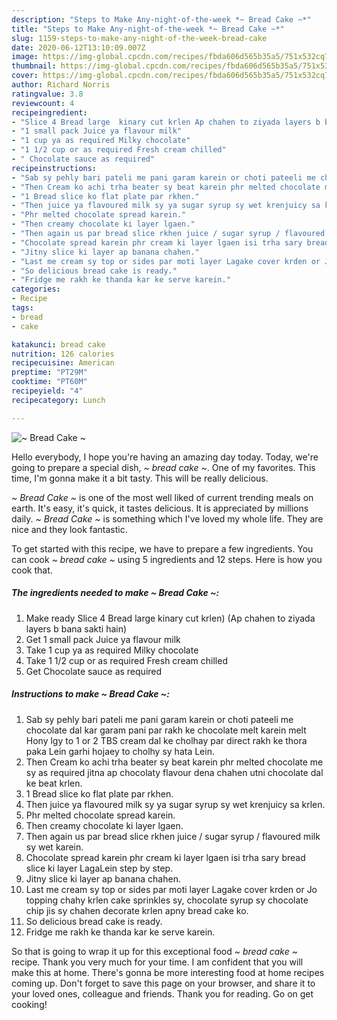 ```yaml
---
description: "Steps to Make Any-night-of-the-week *~ Bread Cake ~*"
title: "Steps to Make Any-night-of-the-week *~ Bread Cake ~*"
slug: 1159-steps-to-make-any-night-of-the-week-bread-cake
date: 2020-06-12T13:10:09.007Z
image: https://img-global.cpcdn.com/recipes/fbda606d565b35a5/751x532cq70/bread-cake-recipe-main-photo.jpg
thumbnail: https://img-global.cpcdn.com/recipes/fbda606d565b35a5/751x532cq70/bread-cake-recipe-main-photo.jpg
cover: https://img-global.cpcdn.com/recipes/fbda606d565b35a5/751x532cq70/bread-cake-recipe-main-photo.jpg
author: Richard Norris
ratingvalue: 3.8
reviewcount: 4
recipeingredient:
- "Slice 4 Bread large  kinary cut krlen Ap chahen to ziyada layers b bana sakti hain"
- "1 small pack Juice ya flavour milk"
- "1 cup ya as required Milky chocolate"
- "1 1/2 cup or as required Fresh cream chilled"
- " Chocolate sauce as required"
recipeinstructions:
- "Sab sy pehly bari pateli me pani garam karein or choti pateeli me chocolate dal kar garam pani par rakh ke chocolate melt karein melt Hony lgy to 1 or 2 TBS cream dal ke cholhay par direct rakh ke thora paka Lein garhi hojaey to cholhy sy hata Lein."
- "Then Cream ko achi trha beater sy beat karein phr melted chocolate me sy as required jitna ap chocolaty flavour dena chahen utni chocolate dal ke beat krlen."
- "1 Bread slice ko flat plate par rkhen."
- "Then juice ya flavoured milk sy ya sugar syrup sy wet krenjuicy sa krlen."
- "Phr melted chocolate spread karein."
- "Then creamy chocolate ki layer lgaen."
- "Then again us par bread slice rkhen juice / sugar syrup / flavoured milk sy wet karein."
- "Chocolate spread karein phr cream ki layer lgaen isi trha sary bread slice ki layer LagaLein step by step."
- "Jitny slice ki layer ap banana chahen."
- "Last me cream sy top or sides par moti layer Lagake cover krden or Jo topping chahy krlen cake sprinkles sy, chocolate syrup sy chocolate chip jis sy chahen decorate krlen apny bread cake ko."
- "So delicious bread cake is ready."
- "Fridge me rakh ke thanda kar ke serve karein."
categories:
- Recipe
tags:
- bread
- cake

katakunci: bread cake 
nutrition: 126 calories
recipecuisine: American
preptime: "PT29M"
cooktime: "PT60M"
recipeyield: "4"
recipecategory: Lunch

---
```



![*~ Bread Cake ~*](https://img-global.cpcdn.com/recipes/fbda606d565b35a5/751x532cq70/bread-cake-recipe-main-photo.jpg)

Hello everybody, I hope you're having an amazing day today. Today, we're going to prepare a special dish, *~ bread cake ~*. One of my favorites. This time, I'm gonna make it a bit tasty. This will be really delicious.

*~ Bread Cake ~* is one of the most well liked of current trending meals on earth. It's easy, it's quick, it tastes delicious. It is appreciated by millions daily. *~ Bread Cake ~* is something which I've loved my whole life. They are nice and they look fantastic.




To get started with this recipe, we have to prepare a few ingredients. You can cook *~ bread cake ~* using 5 ingredients and 12 steps. Here is how you cook that.

<!--inarticleads1-->

##### The ingredients needed to make *~ Bread Cake ~*:

1. Make ready Slice 4 Bread large  kinary cut krlen) (Ap chahen to ziyada layers b bana sakti hain)
1. Get 1 small pack Juice ya flavour milk
1. Take 1 cup ya as required Milky chocolate
1. Take 1 1/2 cup or as required Fresh cream chilled
1. Get  Chocolate sauce as required




<!--inarticleads2-->

##### Instructions to make *~ Bread Cake ~*:

1. Sab sy pehly bari pateli me pani garam karein or choti pateeli me chocolate dal kar garam pani par rakh ke chocolate melt karein melt Hony lgy to 1 or 2 TBS cream dal ke cholhay par direct rakh ke thora paka Lein garhi hojaey to cholhy sy hata Lein.
1. Then Cream ko achi trha beater sy beat karein phr melted chocolate me sy as required jitna ap chocolaty flavour dena chahen utni chocolate dal ke beat krlen.
1. 1 Bread slice ko flat plate par rkhen.
1. Then juice ya flavoured milk sy ya sugar syrup sy wet krenjuicy sa krlen.
1. Phr melted chocolate spread karein.
1. Then creamy chocolate ki layer lgaen.
1. Then again us par bread slice rkhen juice / sugar syrup / flavoured milk sy wet karein.
1. Chocolate spread karein phr cream ki layer lgaen isi trha sary bread slice ki layer LagaLein step by step.
1. Jitny slice ki layer ap banana chahen.
1. Last me cream sy top or sides par moti layer Lagake cover krden or Jo topping chahy krlen cake sprinkles sy, chocolate syrup sy chocolate chip jis sy chahen decorate krlen apny bread cake ko.
1. So delicious bread cake is ready.
1. Fridge me rakh ke thanda kar ke serve karein.




So that is going to wrap it up for this exceptional food *~ bread cake ~* recipe. Thank you very much for your time. I am confident that you will make this at home. There's gonna be more interesting food at home recipes coming up. Don't forget to save this page on your browser, and share it to your loved ones, colleague and friends. Thank you for reading. Go on get cooking!
